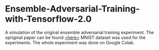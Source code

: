 # Ensemble-Adversarial-Training-with-Tensorflow-2.0
A simulation of the original ensemble adversarial training experiment. 
The opriginal paper can be found [&lt;here&gt;](https://arxiv.org/abs/1705.07204)
MNIST dataset was used for the experiments. The whole experiment was done on Google Colab.
